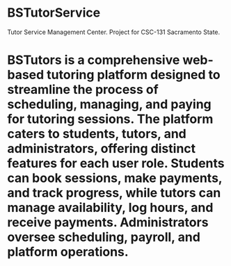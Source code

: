 # BSTutorService
Tutor Service Management Center. Project for CSC-131 Sacramento State. 
# BSTutors is a comprehensive web-based tutoring platform designed to streamline the process of scheduling, managing, and paying for tutoring sessions. The platform caters to students, tutors, and administrators, offering distinct features for each user role. Students can book sessions, make payments, and track progress, while tutors can manage availability, log hours, and receive payments. Administrators oversee scheduling, payroll, and platform operations.
